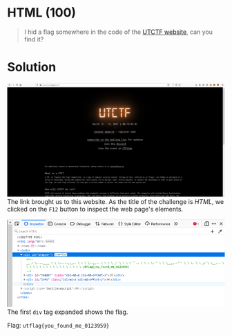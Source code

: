 # HTML (100)

> I hid a flag somewhere in the code of the [UTCTF website](https://www.isss.io/utctf/), can you find it?


# Solution

![Image of website](https://github.com/bombunx/CTFs/blob/master/utctf-d4ddy_p0k0_p4nts/Beginner/HTML/UTCTF%20Website.PNG)
The link brought us to this website. As the title of the challenge is *HTML*, we clicked on the `F12` button to inspect the web page's elements. 

![Image of flag](https://github.com/bombunx/CTFs/blob/master/utctf-d4ddy_p0k0_p4nts/Beginner/HTML/Flag.PNG)
The first `div` tag expanded shows the flag.

Flag: `utflag{you_found_me_0123959}`
